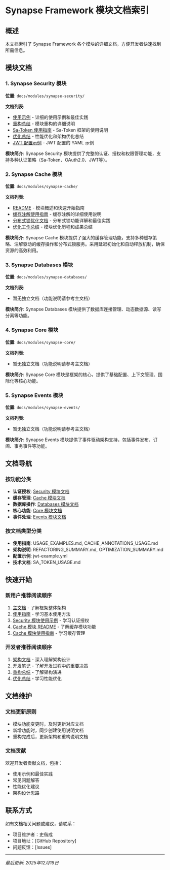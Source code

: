 # Synapse Framework 模块文档索引

## 概述

本文档索引了 Synapse Framework 各个模块的详细文档，方便开发者快速找到所需信息。

## 模块文档

### 1. Synapse Security 模块
**位置**: `docs/modules/synapse-security/`

**文档列表**:
- [使用示例](modules/synapse-security/USAGE_EXAMPLES.md) - 详细的使用示例和最佳实践
- [重构总结](modules/synapse-security/REFACTORING_SUMMARY.md) - 模块重构的详细说明
- [Sa-Token 使用指南](modules/synapse-security/SA_TOKEN_USAGE.md) - Sa-Token 框架的使用说明
- [优化总结](modules/synapse-security/OPTIMIZATION_SUMMARY.md) - 性能优化和架构优化总结
- [JWT 配置示例](modules/synapse-security/jwt-example.yml) - JWT 配置的 YAML 示例

**模块简介**: 
Synapse Security 模块提供了完整的认证、授权和权限管理功能，支持多种认证策略（Sa-Token、OAuth2.0、JWT等）。

### 2. Synapse Cache 模块
**位置**: `docs/modules/synapse-cache/`

**文档列表**:
- [README](modules/synapse-cache/README.md) - 模块概述和快速开始指南
- [缓存注解使用指南](modules/synapse-cache/CACHE_ANNOTATIONS_USAGE.md) - 缓存注解的详细使用说明
- [分布式锁优化文档](modules/synapse-cache/DISTRIBUTED_LOCK_OPTIMIZATION.md) - 分布式锁功能详解和最佳实践
- [优化工作总结](modules/synapse-cache/OPTIMIZATION_SUMMARY.md) - 模块优化历程和成果总结

**模块简介**: 
Synapse Cache 模块提供了强大的缓存管理功能，支持多种缓存策略、注解驱动的缓存操作和分布式锁服务。采用延迟初始化和自动释放机制，确保资源的高效利用。

### 3. Synapse Databases 模块
**位置**: `docs/modules/synapse-databases/`

**文档列表**: 
- 暂无独立文档（功能说明请参考主文档）

**模块简介**: 
Synapse Databases 模块提供了数据库连接管理、动态数据源、读写分离等功能。

### 4. Synapse Core 模块
**位置**: `docs/modules/synapse-core/`

**文档列表**: 
- 暂无独立文档（功能说明请参考主文档）

**模块简介**: 
Synapse Core 模块是框架的核心，提供了基础配置、上下文管理、国际化等核心功能。

### 5. Synapse Events 模块
**位置**: `docs/modules/synapse-events/`

**文档列表**: 
- 暂无独立文档（功能说明请参考主文档）

**模块简介**: 
Synapse Events 模块提供了事件驱动架构支持，包括事件发布、订阅、事务事件等功能。

## 文档导航

### 按功能分类
- **认证授权**: [Security 模块文档](modules/synapse-security/)
- **缓存管理**: [Cache 模块文档](modules/synapse-cache/)
- **数据库操作**: [Databases 模块文档](modules/synapse-databases/)
- **核心功能**: [Core 模块文档](modules/synapse-core/)
- **事件处理**: [Events 模块文档](modules/synapse-events/)

### 按文档类型分类
- **使用指南**: USAGE_EXAMPLES.md, CACHE_ANNOTATIONS_USAGE.md
- **架构说明**: REFACTORING_SUMMARY.md, OPTIMIZATION_SUMMARY.md
- **配置示例**: jwt-example.yml
- **技术文档**: SA_TOKEN_USAGE.md

## 快速开始

### 新用户推荐阅读顺序
1. [主文档](README.md) - 了解框架整体架构
2. [使用指南](USAGE_GUIDE.md) - 学习基本使用方法
3. [Security 模块使用示例](modules/synapse-security/USAGE_EXAMPLES.md) - 学习认证授权
4. [Cache 模块 README](modules/synapse-cache/README.md) - 了解缓存模块功能
5. [Cache 模块使用指南](modules/synapse-cache/CACHE_ANNOTATIONS_USAGE.md) - 学习缓存管理

### 开发者推荐阅读顺序
1. [架构文档](ARCHITECTURE.md) - 深入理解架构设计
2. [开发笔记](DEVELOPMENT_NOTES.md) - 了解开发过程中的重要决策
3. [重构总结](modules/synapse-security/REFACTORING_SUMMARY.md) - 了解架构演进
4. [优化总结](modules/synapse-security/OPTIMIZATION_SUMMARY.md) - 学习性能优化

## 文档维护

### 文档更新原则
- 模块功能变更时，及时更新对应文档
- 新增功能时，同步创建使用说明文档
- 重构完成后，更新架构和重构说明文档

### 文档贡献
欢迎开发者贡献文档，包括：
- 使用示例和最佳实践
- 常见问题解答
- 性能优化建议
- 架构设计思路

## 联系方式

如有文档相关问题或建议，请联系：
- 项目维护者：史偕成
- 项目地址：[GitHub Repository]
- 问题反馈：[Issues]

---

*最后更新: 2025年12月19日* 